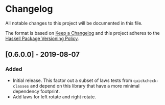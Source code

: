 # Changelog
All notable changes to this project will be documented in this file.

The format is based on [Keep a Changelog](http://keepachangelog.com/en/1.0.0/)
and this project adheres to the [Haskell Package Versioning Policy](https://pvp.haskell.org/).

## [0.6.0.0] - 2019-08-07
### Added
- Initial release. This factor out a subset of laws tests
  from `quickcheck-classes` and depend on this library that
  have a more minimal dependency footprint.
- Add laws for left rotate and right rotate.

